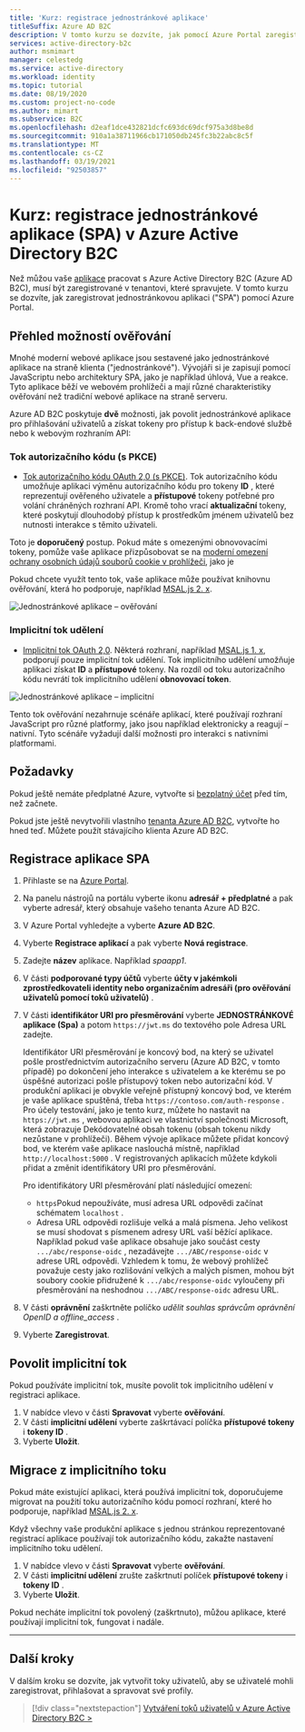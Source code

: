 ```yaml
---
title: 'Kurz: registrace jednostránkové aplikace'
titleSuffix: Azure AD B2C
description: V tomto kurzu se dozvíte, jak pomocí Azure Portal zaregistrovat jednostránkovou aplikaci (SPA) v Azure Active Directory B2C.
services: active-directory-b2c
author: msmimart
manager: celestedg
ms.service: active-directory
ms.workload: identity
ms.topic: tutorial
ms.date: 08/19/2020
ms.custom: project-no-code
ms.author: mimart
ms.subservice: B2C
ms.openlocfilehash: d2eaf1dce432821dcfc693dc69dcf975a3d8be8d
ms.sourcegitcommit: 910a1a38711966cb171050db245fc3b22abc8c5f
ms.translationtype: MT
ms.contentlocale: cs-CZ
ms.lasthandoff: 03/19/2021
ms.locfileid: "92503857"
---
```

# <a name="tutorial-register-a-single-page-application-spa-in-azure-active-directory-b2c"></a>Kurz: registrace jednostránkové aplikace (SPA) v Azure Active Directory B2C

Než můžou vaše [aplikace](application-types.md) pracovat s Azure Active Directory B2C (Azure AD B2C), musí být zaregistrované v tenantovi, které spravujete. V tomto kurzu se dozvíte, jak zaregistrovat jednostránkovou aplikaci ("SPA") pomocí Azure Portal.

## <a name="overview-of-authentication-options"></a>Přehled možností ověřování

Mnohé moderní webové aplikace jsou sestavené jako jednostránkové aplikace na straně klienta ("jednostránkové"). Vývojáři si je zapisují pomocí JavaScriptu nebo architektury SPA, jako je například úhlová, Vue a reakce. Tyto aplikace běží ve webovém prohlížeči a mají různé charakteristiky ověřování než tradiční webové aplikace na straně serveru.

Azure AD B2C poskytuje **dvě** možnosti, jak povolit jednostránkové aplikace pro přihlašování uživatelů a získat tokeny pro přístup k back-endové službě nebo k webovým rozhraním API:

### <a name="authorization-code-flow-with-pkce"></a>Tok autorizačního kódu (s PKCE)
- [Tok autorizačního kódu OAuth 2,0 (s PKCE)](./authorization-code-flow.md). Tok autorizačního kódu umožňuje aplikaci výměnu autorizačního kódu pro tokeny **ID** , které reprezentují ověřeného uživatele a **přístupové** tokeny potřebné pro volání chráněných rozhraní API. Kromě toho vrací **aktualizační** tokeny, které poskytují dlouhodobý přístup k prostředkům jménem uživatelů bez nutnosti interakce s těmito uživateli. 

Toto je **doporučený** postup. Pokud máte s omezenými obnovovacími tokeny, pomůže vaše aplikace přizpůsobovat se na [moderní omezení ochrany osobních údajů souborů cookie v prohlížeči](../active-directory/develop/reference-third-party-cookies-spas.md), jako je

Pokud chcete využít tento tok, vaše aplikace může používat knihovnu ověřování, která ho podporuje, například [MSAL.js 2. x](https://github.com/Azure-Samples/ms-identity-b2c-javascript-spa). 

![Jednostránkové aplikace – ověřování](./media/tutorial-single-page-app/spa-app-auth.svg)

### <a name="implicit-grant-flow"></a>Implicitní tok udělení
- [Implicitní tok OAuth 2,0](implicit-flow-single-page-application.md). Některá rozhraní, například [MSAL.js 1. x](https://github.com/Azure-Samples/active-directory-b2c-javascript-msal-singlepageapp), podporují pouze implicitní tok udělení. Tok implicitního udělení umožňuje aplikaci získat **ID** a **přístupové** tokeny. Na rozdíl od toku autorizačního kódu nevrátí tok implicitního udělení **obnovovací token**. 

![Jednostránkové aplikace – implicitní](./media/tutorial-single-page-app/spa-app.svg)

Tento tok ověřování nezahrnuje scénáře aplikací, které používají rozhraní JavaScript pro různé platformy, jako jsou například elektronicky a reagují – nativní. Tyto scénáře vyžadují další možnosti pro interakci s nativními platformami.

## <a name="prerequisites"></a>Požadavky

Pokud ještě nemáte předplatné Azure, vytvořte si [bezplatný účet](https://azure.microsoft.com/free/?WT.mc_id=A261C142F) před tím, než začnete.

Pokud jste ještě nevytvořili vlastního [tenanta Azure AD B2C](tutorial-create-tenant.md), vytvořte ho hned teď. Můžete použít stávajícího klienta Azure AD B2C.

## <a name="register-the-spa-application"></a>Registrace aplikace SPA

1. Přihlaste se na [Azure Portal](https://portal.azure.com).
1. Na panelu nástrojů na portálu vyberte ikonu **adresář + předplatné** a pak vyberte adresář, který obsahuje vašeho tenanta Azure AD B2C.
1. V Azure Portal vyhledejte a vyberte **Azure AD B2C**.
1. Vyberte **Registrace aplikací** a pak vyberte **Nová registrace**.
1. Zadejte **název** aplikace. Například *spaapp1*.
1. V části **podporované typy účtů** vyberte **účty v jakémkoli zprostředkovateli identity nebo organizačním adresáři (pro ověřování uživatelů pomocí toků uživatelů)** .
1. V části **identifikátor URI pro přesměrování** vyberte **JEDNOSTRÁNKOVÉ aplikace (Spa)** a potom `https://jwt.ms` do textového pole Adresa URL zadejte.

    Identifikátor URI přesměrování je koncový bod, na který se uživatel pošle prostřednictvím autorizačního serveru (Azure AD B2C, v tomto případě) po dokončení jeho interakce s uživatelem a ke kterému se po úspěšné autorizaci pošle přístupový token nebo autorizační kód. V produkční aplikaci je obvykle veřejně přístupný koncový bod, ve kterém je vaše aplikace spuštěná, třeba `https://contoso.com/auth-response` . Pro účely testování, jako je tento kurz, můžete ho nastavit na `https://jwt.ms` , webovou aplikaci ve vlastnictví společnosti Microsoft, která zobrazuje Dekódovatelné obsah tokenu (obsah tokenu nikdy nezůstane v prohlížeči). Během vývoje aplikace můžete přidat koncový bod, ve kterém vaše aplikace naslouchá místně, například `http://localhost:5000` . V registrovaných aplikacích můžete kdykoli přidat a změnit identifikátory URI pro přesměrování.

    Pro identifikátory URI přesměrování platí následující omezení:

    * `https`Pokud nepoužíváte, musí adresa URL odpovědi začínat schématem `localhost` .
    * Adresa URL odpovědi rozlišuje velká a malá písmena. Jeho velikost se musí shodovat s písmenem adresy URL vaší běžící aplikace. Například pokud vaše aplikace obsahuje jako součást cesty `.../abc/response-oidc` , nezadávejte `.../ABC/response-oidc` v adrese URL odpovědi. Vzhledem k tomu, že webový prohlížeč považuje cesty jako rozlišování velkých a malých písmen, mohou být soubory cookie přidružené k `.../abc/response-oidc` vyloučeny při přesměrování na neshodnou `.../ABC/response-oidc` adresu URL.

1. V části **oprávnění** zaškrtněte políčko *udělit souhlas správcům oprávnění OpenID a offline_access* .
1. Vyberte **Zaregistrovat**.


## <a name="enable-the-implicit-flow"></a>Povolit implicitní tok
Pokud používáte implicitní tok, musíte povolit tok implicitního udělení v registraci aplikace.

1. V nabídce vlevo v části **Spravovat** vyberte **ověřování**.
1. V části **implicitní udělení** vyberte zaškrtávací políčka **přístupové tokeny** i **tokeny ID** .
1. Vyberte **Uložit**.

## <a name="migrate-from-the-implicit-flow"></a>Migrace z implicitního toku

Pokud máte existující aplikaci, která používá implicitní tok, doporučujeme migrovat na použití toku autorizačního kódu pomocí rozhraní, které ho podporuje, například [MSAL.js 2. x](https://github.com/AzureAD/microsoft-authentication-library-for-js/tree/dev/lib/msal-browser).

Když všechny vaše produkční aplikace s jednou stránkou reprezentované registrací aplikace používají tok autorizačního kódu, zakažte nastavení implicitního toku udělení. 

1. V nabídce vlevo v části **Spravovat** vyberte **ověřování**.
1. V části **implicitní udělení** zrušte zaškrtnutí políček **přístupové tokeny** i **tokeny ID** .
1. Vyberte **Uložit**.

Pokud necháte implicitní tok povolený (zaškrtnuto), můžou aplikace, které používají implicitní tok, fungovat i nadále.

* * *

## <a name="next-steps"></a>Další kroky

V dalším kroku se dozvíte, jak vytvořit toky uživatelů, aby se uživatelé mohli zaregistrovat, přihlašovat a spravovat své profily.

> [!div class="nextstepaction"]
> [Vytváření toků uživatelů v Azure Active Directory B2C >](tutorial-create-user-flows.md)
